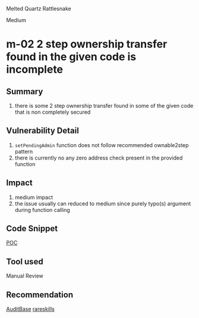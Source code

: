 Melted Quartz Rattlesnake

Medium

# m-02 2 step ownership transfer found in the given code is incomplete

## Summary

1. there is some 2 step ownership transfer found in some of the given code that is non completely secured

## Vulnerability Detail

1. `setPendingAdmin` function does not follow recommended ownable2step pattern
2. there is currently no any zero address check present in the provided function

## Impact

1. medium impact
3. the issue usually can reduced to medium since purely typo(s) argument during function calling

## Code Snippet

[POC](https://github.com/sherlock-audit/2024-06-velocimeter/blob/main/v4-contracts/contracts/Minter.sol#L66)

## Tool used

Manual Review

## Recommendation

[AuditBase](https://detectors.auditbase.com/use-ownable2step-solidity)
[rareskills](https://www.rareskills.io/post/openzeppelin-ownable2step)